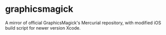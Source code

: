 graphicsmagick
==============

A mirror of official GraphicsMagick's Mercurial repository, with modified iOS build script for newer version Xcode.
